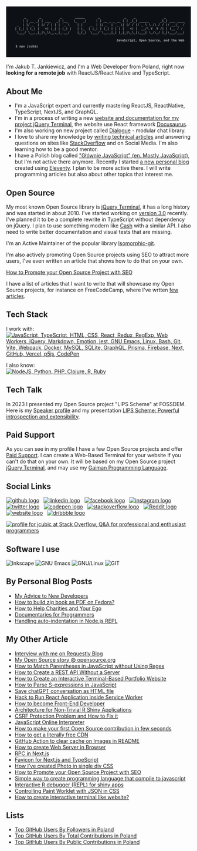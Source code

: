 ![Jakub T. Jankiewicz ASCII banner](/assets/banner.svg)

I'm Jakub T. Jankiewicz, and I'm a Web Developer from Poland, right now **looking for a remote job** with ReactJS/React Native and TypeScript.

## About Me
* I'm a JavaScript expert and currently mastering ReactJS, ReactNative, TypeScript, NextJS, and GraphQL.
* I'm in a process of writing a new [website and documentation for my project jQuery Terminal](https://github.com/jcubic/jquery.terminal-docs/), the website use React framework [Docusaurus](https://docusaurus.io).
* I'm also working on new project called [Dialogue](https://github.com/jcubic/dialogue) - modular chat library.
* I love to share my knowledge by [writing technical articles](https://jakub.jankiewicz.org/writing.php) and answering questions on sites like [StackOverflow](https://stackoverflow.com/users/387194/jcubic) and on Social Media. I'm also learning how to be a good mentor.
* I have a Polish blog called ["Głównie JavaScript" (en. Mostly JavaScript)](https://jcubic.pl/), but I'm not active there anymore. Recently I started [a new personal blog](https://jcu.bi/blog) created using [Eleventy](https://www.11ty.dev/). I plan to be more active there. I will write programming articles but also about other topics that interest me.

## Open Source
My most known Open Source library is [jQuery Terminal](https://terminal.jcubic.pl/), it has a long history and was started in about 2010. I've started working on [version 3.0](https://github.com/pure-terminal/pure-terminal) recently. I've planned it to be a complete rewrite in TypeScript without dependency on jQuery. I plan to use something modern like [Cash](https://github.com/fabiospampinato/cash) with a similar API. I also need to write better documentation and visual tests that are missing.

I'm an Active Maintainer of the popular library [Isomorphic-git](https://isomorphic-git.org/).

I'm also actively promoting Open Source projects using SEO to attract more users, I've even written an article that shows how to do that on your own.

[How to Promote your Open Source Project with SEO](https://itnext.io/seo-for-open-source-projects-1a6b17ffeb8b)

I have a list of articles that I want to write that will showcase my Open Source projects, for instance on FreeCodeCamp, where I've wrtten
[few articles](https://www.freecodecamp.org/news/author/jcubic/).

## Tech Stack
I work with:<br/>
[![JavaScript, TypeScript, HTML, CSS, React, Redux, RegExp, Web Workers, jQuery, Markdown, Emotion, jest, GNU Emacs, Linux, Bash, Git, Vite, Webpack, Docker, MySQL, SQLite, GraphQL, Prisma, Firebase, Next, GitHub, Vercel, p5js, CodePen](https://skillicons.dev/icons?i=js,typescript,html,css,svg,react,redux,regex,workers,jquery,md,emotion,jest,emacs,linux,bash,git,vite,webpack,docker,mysql,sqlite,graphql,prisma,firebase,next,github,vercel,p5js,codepen&perline=6)](https://skillicons.dev)

I also know:<br/>
[![NodeJS, Python, PHP, Clojure, R, Ruby](https://skillicons.dev/icons?i=nodejs,python,php,clojure,r,ruby,sass)](https://skillicons.dev)

## Tech Talk
In 2023 I presented my Open Source project "LIPS Scheme" at FOSSDEM. Here is my [Speaker profile](https://fosdem.org/2023/schedule/speaker/jakub_t_jankiewicz/) and my presentation [LIPS Scheme: Powerful introspection and extensibility](https://fosdem.org/2023/schedule/event/lipsscheme/).

## Paid Support
As you can see in my profile I have a few Open Source projects and offer [Paid Support](https://support.jcubic.pl/). I can create a Web-Based Terminal for your website if you can't do that on your own. It will be based on my Open Source project [jQuery Terminal](https://terminal.jcubic.pl/), and may use my [Gaiman Programming Language](https://github.com/jcubic/gaiman).

## Social Links

[<picture><source media='(prefers-color-scheme: dark)' srcset='https://api.iconify.design/simple-icons/github.svg?color=white&height=40'><source media='(prefers-color-scheme: light)' srcset='https://api.iconify.design/simple-icons/github.svg?color=black&height=40'><img alt='github logo' src='https://api.iconify.design/simple-icons/github.svg?color=black&height=40' height='40'></picture>](https://github.com/jcubic)&nbsp; &nbsp;[<picture><source media='(prefers-color-scheme: dark)' srcset='https://api.iconify.design/simple-icons/linkedin.svg?color=white&height=40'><source media='(prefers-color-scheme: light)' srcset='https://api.iconify.design/simple-icons/linkedin.svg?color=black&height=40'><img alt='linkedin logo' src='https://api.iconify.design/simple-icons/linkedin.svg?color=black&height=40' height='40'></picture>](https://www.linkedin.com/in/jakubjankiewicz/)&nbsp; &nbsp;[<picture><source media='(prefers-color-scheme: dark)' srcset='https://api.iconify.design/simple-icons/facebook.svg?color=white&height=40'><source media='(prefers-color-scheme: light)' srcset='https://api.iconify.design/simple-icons/facebook.svg?color=black&height=40'><img alt='facebook logo' src='https://api.iconify.design/simple-icons/facebook.svg?color=black&height=40' height='40'></picture>](https://www.facebook.com/jcubic)&nbsp; &nbsp;[<picture><source media='(prefers-color-scheme: dark)' srcset='https://api.iconify.design/simple-icons/instagram.svg?color=white&height=40'><source media='(prefers-color-scheme: light)' srcset='https://api.iconify.design/simple-icons/instagram.svg?color=black&height=40'><img alt='instagram logo' src='https://api.iconify.design/simple-icons/instagram.svg?color=black&height=40' height='40'></picture>](https://www.instagram.com/jcubic/)&nbsp; &nbsp;[<picture><source media='(prefers-color-scheme: dark)' srcset='https://api.iconify.design/simple-icons/twitter.svg?color=white&height=40'><source media='(prefers-color-scheme: light)' srcset='https://api.iconify.design/simple-icons/twitter.svg?color=black&height=40'><img alt='twitter logo' src='https://api.iconify.design/simple-icons/twitter.svg?color=black&height=40' height='40'></picture>](https://twitter.com/jcubic)&nbsp; &nbsp;[<picture><source media='(prefers-color-scheme: dark)' srcset='https://api.iconify.design/simple-icons/codepen.svg?color=white&height=40'><source media='(prefers-color-scheme: light)' srcset='https://api.iconify.design/simple-icons/codepen.svg?color=black&height=40'><img alt='codepen logo' src='https://api.iconify.design/simple-icons/codepen.svg?color=black&height=40' height='40'></picture>](https://codepen.io/jcubic)&nbsp; &nbsp;[<picture><source media='(prefers-color-scheme: dark)' srcset='https://api.iconify.design/simple-icons/stackoverflow.svg?color=white&height=40'><source media='(prefers-color-scheme: light)' srcset='https://api.iconify.design/simple-icons/stackoverflow.svg?color=black&height=40'><img alt='stackoverflow logo' src='https://api.iconify.design/simple-icons/stackoverflow.svg?color=black&height=40' height='40'></picture>](https://stackoverflow.com/users/387194/jcubic)&nbsp; &nbsp;[<picture><source media='(prefers-color-scheme: dark)' srcset='https://api.iconify.design/simple-icons/reddit.svg?color=white&height=40'><source media='(prefers-color-scheme: light)' srcset='https://api.iconify.design/simple-icons/reddit.svg?color=black&height=40'><img alt='Reddit logo' src='https://api.iconify.design/simple-icons/reddit.svg?color=black&height=40' height='40'></picture>](https://www.reddit.com/user/jcubic)&nbsp; &nbsp;[<picture><source media='(prefers-color-scheme: dark)' srcset='https://api.iconify.design/simple-icons/icloud.svg?color=white&height=40'><source media='(prefers-color-scheme: light)' srcset='https://api.iconify.design/simple-icons/icloud.svg?color=black&height=40'><img alt='website logo' src='https://api.iconify.design/simple-icons/icloud.svg?color=black&height=40' height='40'></picture>](https://jakub.jankiewicz.org/)&nbsp; &nbsp;[<picture><source media='(prefers-color-scheme: dark)' srcset='https://api.iconify.design/simple-icons/dribbble.svg?color=white&height=40'><source media='(prefers-color-scheme: light)' srcset='https://api.iconify.design/simple-icons/dribbble.svg?color=black&height=40'><img alt='dribbble logo' src='https://api.iconify.design/simple-icons/dribbble.svg?color=black&height=40' height='40'></picture>](https://dribbble.com/jcubic/)

<a href="http://stackoverflow.com/users/387194/jcubic" title="profile for jcubic at Stack Overflow, Q&amp;A for professional and enthusiast programmers">
<img src="https://stackoverflow.com/users/flair/387194.png" width="208" height="58" alt="profile for jcubic at Stack Overflow, Q&amp;A for professional and enthusiast programmers">
</a>

## Software I use

![Inkscape](https://img.shields.io/badge/Inkscape-0078d7.svg?style=for-the-badge&logo=inkscape&logoColor=white)
![GNU Emacs](https://img.shields.io/badge/GNU%20Emacs-A23C9A.svg?style=for-the-badge&logo=gnu-emacs&logoColor=white)
![GNU/Linux](https://img.shields.io/badge/GNU%2fLinux-404040.svg?style=for-the-badge&logo=linux&logoColor=white)
![GIT](https://img.shields.io/badge/GIT-C45E00.svg?style=for-the-badge&logo=git&logoColor=white)

## By Personal Blog Posts
<!--START_SECTION:main-->
* [My Advice to New Developers](https:&#x2F;&#x2F;jakub.jankiewicz.org&#x2F;blog&#x2F;programming-advice&#x2F;)
* [How to build zig book as PDF on Fedora?](https:&#x2F;&#x2F;jakub.jankiewicz.org&#x2F;blog&#x2F;zig-book-pdf&#x2F;)
* [How to Help Charities and Your Ego](https:&#x2F;&#x2F;jakub.jankiewicz.org&#x2F;blog&#x2F;charity-bragging-page&#x2F;)
* [Documentaries for Programmers](https:&#x2F;&#x2F;jakub.jankiewicz.org&#x2F;blog&#x2F;programming-documentaries&#x2F;)
* [Handling auto-indentation in Node.js REPL](https:&#x2F;&#x2F;jakub.jankiewicz.org&#x2F;blog&#x2F;node-repl-auto-indent&#x2F;)
<!--END_SECTION:main-->

## My Other Article
<!--START_SECTION:other-->
* [Interview with me on Requestly Blog](https:&#x2F;&#x2F;requestly.com&#x2F;blog&#x2F;endpoint-ft-jakub-t-jankiewicz-a-pragmatic-guide-to-open-source-ai-and-the-sdlc&#x2F;)
* [My Open Source story @ opensource.org](https:&#x2F;&#x2F;opensource.org&#x2F;maintainers&#x2F;jcubic)
* [How to Match Parentheses in JavaScript without Using Regex](https:&#x2F;&#x2F;www.freecodecamp.org&#x2F;news&#x2F;how-to-match-parentheses-in-javascript-without-using-regex&#x2F;)
* [How to Create a REST API Without a Server](https:&#x2F;&#x2F;www.freecodecamp.org&#x2F;news&#x2F;how-to-create-a-rest-api-without-a-server&#x2F;)
* [How to Create an Interactive Terminal-Based Portfolio Website](https:&#x2F;&#x2F;www.freecodecamp.org&#x2F;news&#x2F;how-to-create-interactive-terminal-based-portfolio&#x2F;)
* [How to Parse S-expressions in JavaScript](https:&#x2F;&#x2F;www.freecodecamp.org&#x2F;news&#x2F;s-expressions-in-javascript&#x2F;)
* [Save chatGPT conversation as HTML file](https:&#x2F;&#x2F;dev.to&#x2F;jcubic&#x2F;save-chatgpt-as-html-file-dhh)
* [Hack to Run React Application inside Service Worker](https:&#x2F;&#x2F;dev.to&#x2F;jcubic&#x2F;hack-to-run-react-application-inside-service-worker-4p2f)
* [How to become Front-End Developer](https:&#x2F;&#x2F;dev.to&#x2F;jcubic&#x2F;how-to-become-software-development-50hp)
* [Architecture for Non-Trivial R Shiny Applications](https:&#x2F;&#x2F;dev.to&#x2F;jcubic&#x2F;architecture-for-non-trivial-r-shiny-applications-3816)
* [CSRF Protection Problem and How to Fix it](https:&#x2F;&#x2F;www.freecodecamp.org&#x2F;news&#x2F;csrf-protection-problem-and-how-to-fix-it&#x2F;)
* [JavaScript Online Interpreter](https:&#x2F;&#x2F;dev.to&#x2F;jcubic&#x2F;javascript-online-interpreter-2dci)
* [How to make your first Open Source contribution in few seconds](https:&#x2F;&#x2F;dev.to&#x2F;jcubic&#x2F;how-to-make-your-first-open-source-contribution-in-few-seconds-pb9)
* [How to get a literally free CDN](https:&#x2F;&#x2F;dev.to&#x2F;jcubic&#x2F;how-to-get-a-literally-free-cdn-2gc1)
* [GitHub Action to clear cache on Images in README](https:&#x2F;&#x2F;dev.to&#x2F;jcubic&#x2F;github-action-to-clear-cache-on-images-in-readme-5g1n)
* [How to create Web Server in Browser](https:&#x2F;&#x2F;itnext.io&#x2F;how-to-create-web-server-in-browser-ffaa371d2b53)
* [RPC in Next.js](https:&#x2F;&#x2F;dev.to&#x2F;jcubic&#x2F;rpc-in-next-js-5bd7)
* [Favicon for Next.js and TypeScript](https:&#x2F;&#x2F;dev.to&#x2F;jcubic&#x2F;favicon-for-next-js-and-typescript-9gk)
* [How I’ve created Photo in single div CSS](https:&#x2F;&#x2F;dev.to&#x2F;jcubic&#x2F;how-i-ve-created-photo-in-single-div-css-45bm)
* [How to Promote your Open Source Project with SEO](https:&#x2F;&#x2F;itnext.io&#x2F;seo-for-open-source-projects-1a6b17ffeb8b)
* [Simple way to create programming language that compile to
          javascript](https:&#x2F;&#x2F;hackernoon.com&#x2F;creating-your-own-javascript-based-programming-language-has-never-been-easier-wju33by)
* [Interactive R debugger (REPL) for shiny apps](https:&#x2F;&#x2F;itnext.io&#x2F;interactive-r-debugger-repl-for-shiny-apps-87c769be4859)
* [Controlling Paint Worklet with JSON in CSS](https:&#x2F;&#x2F;itnext.io&#x2F;controlling-paint-worklet-with-json-in-css-298a7b10e41c)
* [How to create interactive terminal like website?](https:&#x2F;&#x2F;itnext.io&#x2F;how-to-create-interactive-terminal-like-website-888bb0972288?)
<!--END_SECTION:other-->

## Lists
* [Top GitHub Users By Followers in Poland](https://github.com/gayanvoice/top-github-users/blob/main/markdown/followers/poland.md)
* [Top GitHub Users By Total Contributions in Poland](https://github.com/gayanvoice/top-github-users/blob/main/markdown/total_contributions/poland.md)
* [Top GitHub Users By Public Contributions in Poland](https://github.com/gayanvoice/top-github-users/blob/main/markdown/public_contributions/poland.md)
